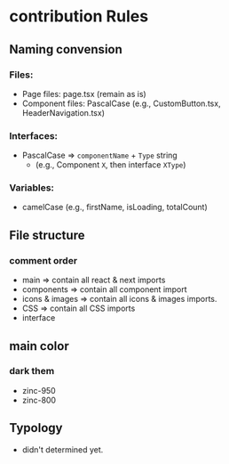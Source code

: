 # contribution Rules

## Naming convension

### Files:

- Page files: page.tsx (remain as is)
- Component files: PascalCase (e.g., CustomButton.tsx, HeaderNavigation.tsx)

### Interfaces:

- PascalCase => `componentName` + `Type` string
  - (e.g., Component `X`, then interface `XType`)

### Variables:

- camelCase (e.g., firstName, isLoading, totalCount)

## File structure

### comment order

- main => contain all react & next imports
- components => contain all component import
- icons & images => contain all icons & images imports.
- CSS => contain all CSS imports
- interface

## main color

### dark them

- zinc-950
- zinc-800

## Typology

- didn't determined yet.
